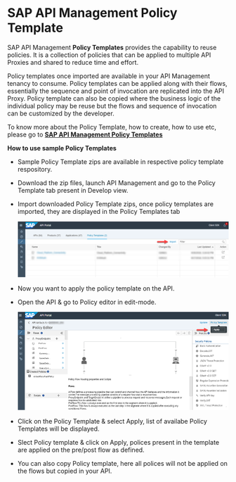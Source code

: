# SAP API Management Policy Template

SAP API Management **Policy Templates** provides the capability to reuse  policies. It is a collection of policies that can be applied to multiple API Proxies and shared to reduce time and effort.

Policy templates once imported are available in your API Management tenancy to consume. Policy templates can be applied along with their flows, essentially the sequence and point of invocation are replicated into the API Proxy. Policy template can also be copied where the business logic of the individual policy may be reuse but the flows and sequence of invocation can be customized by the developer.

To know more about the Policy Template, how to create, how to use etc, please go to [**SAP API Management Policy Templates**](https://help.hana.ondemand.com/apim_od/frameset.htm?c5d1872acd0746a0ab135fa6dbeef69f.html)

**How to use sample Policy Templates**

 * Sample Policy Template zips are available in respective policy template respository.
 * Download the zip files, launch API Management and go to the Policy Template tab present in Develop view.
 * Import downloaded Policy Template zips, once policy templates are imported, they are displayed in the Policy Templates tab

    ![alt text](./images/PolicyTemplate.png)


 * Now you want to apply the policy template on the API.
 * Open the API & go to Policy editor in edit-mode.

   ![alt text](./images/PolicyEditor_ApplyPolicyTemplate.png)

 * Click on the Policy Template & select Apply, list of availabe Policy Templates will be displayed.
 * Slect Policy template & click on Apply, polices present in the template are applied on the pre/post flow as defined.
 * You can also copy Policy template, here all polices will not be applied on the flows but copied in your API.
